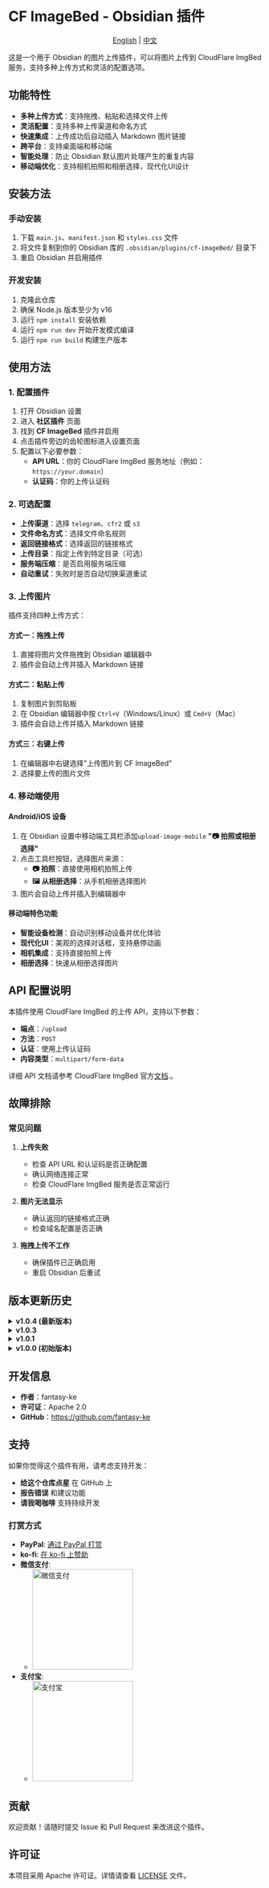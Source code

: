 # CF ImageBed - Obsidian 插件

<div align="center">

[English](README_EN.md) | [中文](README.md)

</div>

这是一个用于 Obsidian 的图片上传插件，可以将图片上传到 CloudFlare ImgBed 服务，支持多种上传方式和灵活的配置选项。

## 功能特性

- **多种上传方式**：支持拖拽、粘贴和选择文件上传
- **灵活配置**：支持多种上传渠道和命名方式
- **快速集成**：上传成功后自动插入 Markdown 图片链接
- **跨平台**：支持桌面端和移动端
- **智能处理**：防止 Obsidian 默认图片处理产生的重复内容
- **移动端优化**：支持相机拍照和相册选择，现代化UI设计

## 安装方法

### 手动安装

1. 下载 `main.js`、`manifest.json` 和 `styles.css` 文件
2. 将文件复制到你的 Obsidian 库的 `.obsidian/plugins/cf-imageBed/` 目录下
3. 重启 Obsidian 并启用插件

### 开发安装

1. 克隆此仓库
2. 确保 Node.js 版本至少为 v16
3. 运行 `npm install` 安装依赖
4. 运行 `npm run dev` 开始开发模式编译
5. 运行 `npm run build` 构建生产版本

## 使用方法

### 1. 配置插件

1. 打开 Obsidian 设置
2. 进入 **社区插件** 页面
3. 找到 **CF ImageBed** 插件并启用
4. 点击插件旁边的齿轮图标进入设置页面
5. 配置以下必要参数：
   - **API URL**：你的 CloudFlare ImgBed 服务地址（例如：`https://your.domain`）
   - **认证码**：你的上传认证码

### 2. 可选配置

- **上传渠道**：选择 `telegram`、`cfr2` 或 `s3`
- **文件命名方式**：选择文件命名规则
- **返回链接格式**：选择返回的链接格式
- **上传目录**：指定上传到特定目录（可选）
- **服务端压缩**：是否启用服务端压缩
- **自动重试**：失败时是否自动切换渠道重试

### 3. 上传图片

插件支持四种上传方式：

#### 方式一：拖拽上传
1. 直接将图片文件拖拽到 Obsidian 编辑器中
2. 插件会自动上传并插入 Markdown 链接

#### 方式二：粘贴上传
1. 复制图片到剪贴板
2. 在 Obsidian 编辑器中按 `Ctrl+V`（Windows/Linux）或 `Cmd+V`（Mac）
3. 插件会自动上传并插入 Markdown 链接

#### 方式三：右键上传
1. 在编辑器中右键选择"上传图片到 CF ImageBed"
2. 选择要上传的图片文件

### 4. 移动端使用

#### Android/iOS 设备
1. 在 Obsidian 设置中移动端工具栏添加`upload-image-mobile` **"📷 拍照或相册选择"** 
2. 点击工具栏按钮，选择图片来源：
   - **📷 拍照**：直接使用相机拍照上传
   - **🖼️ 从相册选择**：从手机相册选择图片
3. 图片会自动上传并插入到编辑器中

#### 移动端特色功能
- **智能设备检测**：自动识别移动设备并优化体验
- **现代化UI**：美观的选择对话框，支持悬停动画
- **相机集成**：支持直接拍照上传
- **相册选择**：快速从相册选择图片

## API 配置说明

本插件使用 CloudFlare ImgBed 的上传 API，支持以下参数：

- **端点**：`/upload`
- **方法**：`POST`
- **认证**：使用上传认证码
- **内容类型**：`multipart/form-data`

详细 API 文档请参考 CloudFlare ImgBed 官方[文档](https://cfbed.sanyue.de/api/upload.html).。

## 故障排除

### 常见问题

1. **上传失败**
   - 检查 API URL 和认证码是否正确配置
   - 确认网络连接正常
   - 检查 CloudFlare ImgBed 服务是否正常运行

2. **图片无法显示**
   - 确认返回的链接格式正确
   - 检查域名配置是否正确

3. **拖拽上传不工作**
   - 确保插件已正确启用
   - 重启 Obsidian 后重试

## 版本更新历史

<details>
<summary><strong>v1.0.4 (最新版本)</strong></summary>

### 新功能与优化
- feat: 添加水印和压缩功能，优化设置界面和验证逻辑

#### 详细变更
- 新增水印和压缩处理的客户端功能
- 增加设置验证逻辑，确保配置有效性
- 优化设置界面，增加选项卡和样式
- 更新类型定义，包含新配置项
- 添加文件类型和大小验证
- 实现文件上传前的水印和压缩处理

</details>

<details>
<summary><strong>v1.0.3</strong></summary>

### 新增功能
- **移动端支持**：完整的 Android/iOS 设备支持
- **相机拍照**：支持直接使用手机相机拍照上传
- **相册选择**：支持从手机相册选择图片上传
- **现代化UI**：美观的移动端选择对话框，支持悬停动画和渐变效果

</details>

<details>
<summary><strong>v1.0.1</strong></summary>

### 🔧 功能优化
- 改进拖拽上传的兼容性
- 优化粘贴上传的用户体验
- 增强错误处理和用户反馈

</details>

<details>
<summary><strong>v1.0.0 (初始版本)</strong></summary>

### 核心功能
- **多种上传方式**：支持拖拽、粘贴、选择文件上传
- **灵活配置**：支持多种上传渠道和命名方式
- **快速集成**：上传成功后自动插入 Markdown 图片链接
- **跨平台支持**：支持桌面端使用
- **智能处理**：防止 Obsidian 默认图片处理产生的重复内容

</details>

## 开发信息

- **作者**：fantasy-ke
- **许可证**：Apache 2.0
- **GitHub**：https://github.com/fantasy-ke

## 支持

如果你觉得这个插件有用，请考虑支持开发：

- **给这个仓库点星** 在 GitHub 上
- **报告错误** 和建议功能
- **请我喝咖啡** 支持持续开发

### 打赏方式

- **PayPal**: [通过 PayPal 打赏](https://paypal.me/fantasyke)
- **ko-fi**: [在 ko-fi 上赞助](https://ko-fi.com/fantasyke)
- **微信支付**: 
  - <img src="https://filebed.fantasyke.cn/file/commonlyUsed/qrcode/qrcode-weichat.jpg" alt="微信支付" width="200" />
- **支付宝**: 
  - <img src="https://filebed.fantasyke.cn/file/commonlyUsed/qrcode/qrcode-alipay.jpg" alt="支付宝" width="200" />


## 贡献

欢迎贡献！请随时提交 Issue 和 Pull Request 来改进这个插件。

## 许可证

本项目采用 Apache 许可证。详情请查看 [LICENSE](LICENSE) 文件。
